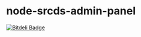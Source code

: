 node-srcds-admin-panel
======================


[![Bitdeli Badge](https://d2weczhvl823v0.cloudfront.net/randunel/node-srcds-admin-panel/trend.png)](https://bitdeli.com/free "Bitdeli Badge")

